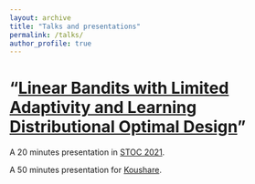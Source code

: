 ```yaml
---
layout: archive
title: "Talks and presentations"
permalink: /talks/
author_profile: true
---
```


“[Linear Bandits with Limited Adaptivity and Learning Distributional Optimal Design](https://dl.acm.org/doi/abs/10.1145/3406325.3451004)”
======
A 20 minutes presentation in [STOC 2021](https://www.youtube.com/watch?v=IsiZsDXjFM4&t=338s).

A 50 minutes presentation for [Koushare](https://www.koushare.com/video/videodetail/12400).
